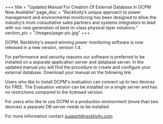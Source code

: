+++
title = "Updated Manual For Creation Of External Database In DCPM Now Available"
page_disc = "Racktivity’s unique approach to power management and environmental monitoring has been designed to allow the industry’s most consultative sales partners and systems integrators to lead with our new generation of best-in-class physical layer solutions."
section_pic = "/images/page-pic.jpg"
+++

DCPM, Racktivity's award winning power monitoring software is now released in a new version, version 1.4.

For performance and security reasons our software is preferred to be installed on a separate application server and database server. In the updated manual you will find the procedure to create and configure your external database.  Download your manual on the following link.

Users who like to install DCPM's evaluation can connect up to two devices for FREE. The Evaluation version can be installed on a single server and has no restrictions compared to the licensed version.

For users who like to use DCPM in a production environment (more than two devices) a separate DB server needs to be installed.



For more information contact <a href="mailto:support@racktivity.com">support@racktivity.com</a>